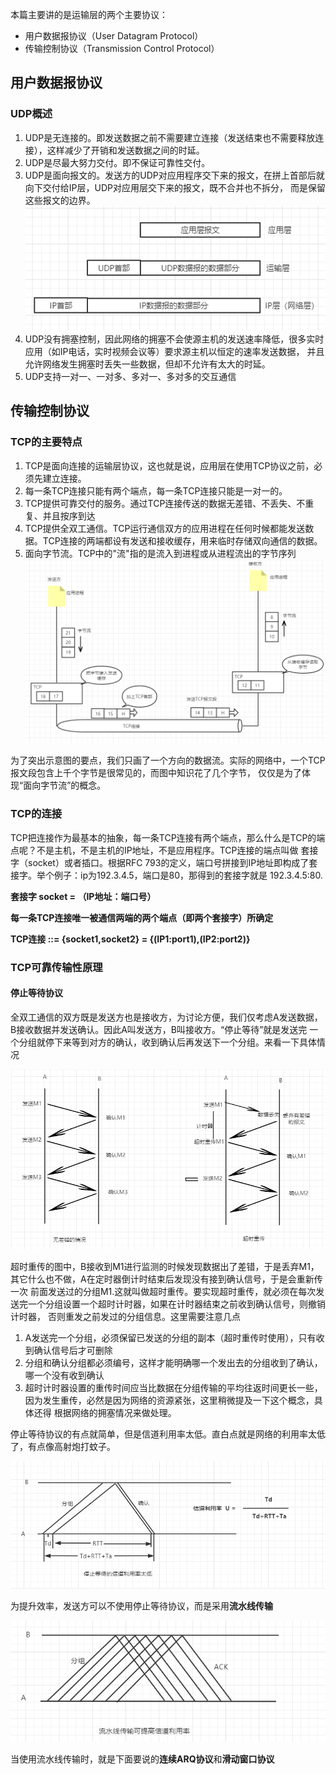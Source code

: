 本篇主要讲的是运输层的两个主要协议：

* 用户数据报协议（User Datagram Protocol）
* 传输控制协议（Transmission Control Protocol）


## 用户数据报协议

### UDP概述
1. UDP是无连接的。即发送数据之前不需要建立连接（发送结束也不需要释放连接），这样减少了开销和发送数据之间的时延。
2. UDP是尽最大努力交付。即不保证可靠性交付。
3. UDP是面向报文的。发送方的UDP对应用程序交下来的报文，在拼上首部后就向下交付给IP层，UDP对应用层交下来的报文，既不合并也不拆分，
而是保留这些报文的边界。
![UDP是面向报文的](../images/TCP与UDP协议_images/UDP是面向报文的.png)
4. UDP没有拥塞控制，因此网络的拥塞不会使源主机的发送速率降低，很多实时应用（如IP电话，实时视频会议等）要求源主机以恒定的速率发送数据，
并且允许网络发生拥塞时丢失一些数据，但却不允许有太大的时延。
5. UDP支持一对一、一对多、多对一、多对多的交互通信



## 传输控制协议

### TCP的主要特点
1. TCP是面向连接的运输层协议，这也就是说，应用层在使用TCP协议之前，必须先建立连接。
2. 每一条TCP连接只能有两个端点，每一条TCP连接只能是一对一的。
3. TCP提供可靠交付的服务。通过TCP连接传送的数据无差错、不丢失、不重复、并且按序到达
4. TCP提供全双工通信。TCP运行通信双方的应用进程在任何时候都能发送数据。TCP连接的两端都设有发送和接收缓存，用来临时存储双向通信的数据。
5. 面向字节流。TCP中的"流"指的是流入到进程或从进程流出的字节序列
![](../images/TCP与UDP协议_images/TCP面向字节流的概念.png)


为了突出示意图的要点，我们只画了一个方向的数据流。实际的网络中，一个TCP报文段包含上千个字节是很常见的，而图中知识花了几个字节，
仅仅是为了体现“面向字节流”的概念。

### TCP的连接

  TCP把连接作为最基本的抽象，每一条TCP连接有两个端点，那么什么是TCP的端点呢？不是主机，不是主机的IP地址，不是应用程序。TCP连接的端点叫做
  套接字（socket）或者插口。根据RFC 793的定义，端口号拼接到IP地址即构成了套接字。举个例子：ip为192.3.4.5，端口是80，那得到的套接字就是
  192.3.4.5:80.

  **套接字 socket = （IP地址：端口号）**

  **每一条TCP连接唯一被通信两端的两个端点（即两个套接字）所确定**

  **TCP连接 ::= {socket1,socket2} = {(IP1:port1),(IP2:port2)}**

### TCP可靠传输性原理

#### 停止等待协议

  全双工通信的双方既是发送方也是接收方，为讨论方便，我们仅考虑A发送数据，B接收数据并发送确认。因此A叫发送方，B叫接收方。“停止等待”就是发送完
一个分组就停下来等到对方的确认，收到确认后再发送下一个分组。来看一下具体情况

![](../images/TCP与UDP协议_images/停止等待协议.png)

超时重传的图中，B接收到M1进行监测的时候发现数据出了差错，于是丢弃M1，其它什么也不做，A在定时器倒计时结束后发现没有接到确认信号，于是会重新传一次
前面发送过的分组M1.这就叫做超时重传。要实现超时重传，就必须在每次发送完一个分组设置一个超时计时器，如果在计时器结束之前收到确认信号，则撤销计时器，
否则重发之前发过的分组信息。这里需要注意几点
1. A发送完一个分组，必须保留已发送的分组的副本（超时重传时使用），只有收到确认信号后才可删除
2. 分组和确认分组都必须编号，这样才能明确哪一个发出去的分组收到了确认，哪一个没有收到确认
3. 超时计时器设置的重传时间应当比数据在分组传输的平均往返时间更长一些，因为发生重传，必然是因为网络的资源紧张，这里稍微提及一下这个概念，具体还得
根据网络的拥塞情况来做处理。

停止等待协议的有点就简单，但是信道利用率太低。直白点就是网络的利用率太低了，有点像高射炮打蚊子。

![](../images/TCP与UDP协议_images/停止等待的信道利用率.png)

为提升效率，发送方可以不使用停止等待协议，而是采用**流水线传输**

![](../images/TCP与UDP协议_images/流水线传输.png)

当使用流水线传输时，就是下面要说的**连续ARQ协议**和**滑动窗口协议**



























